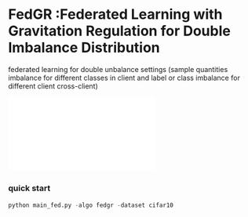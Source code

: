 # FedGR :Federated Learning with Gravitation Regulation for Double Imbalance Distribution
federated learning for double unbalance settings (sample quantities imbalance for different classes in client and label or class imbalance for different client cross-client)

![Framework of FedGR](images/framework-v10.pdf)

### quick start 
```python
python main_fed.py -algo fedgr -dataset cifar10
```
